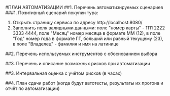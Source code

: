 #ПЛАН АВТОМАТИЗАЦИИ
##1.  Перечень автоматизируемых сценариев
###1.  Позитивный сценарий покупки тура:
1. Открыть страницу сервиса по адресу http://localhost:8080/
2. Заполнить поля валидными данными: поле "номер карты" - 1111 2222 3333 4444, поле "Месяц" номер месяца в формате ММ (12), в поле "Год" номер года в формате ГГ, больший или равный текущему (23), в поле "Владелец" - фамилия и имя на латинице 

##2.  Перечень используемых инструментов с обоснованием выбора


##3.  Перечень и описание возможных рисков при автоматизации


##3.  Интервальная оценка с учётом рисков (в часах)


##4.  План сдачи работ (когда будут автотесты, результаты их прогона и отчёт по автоматизации)
